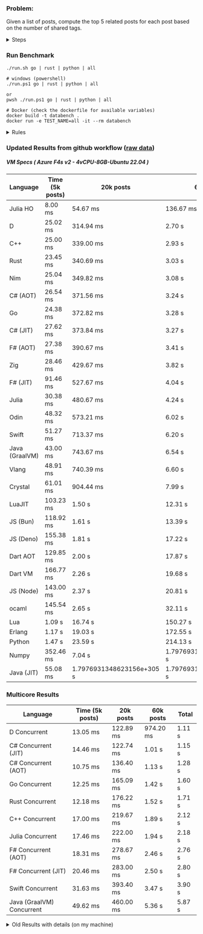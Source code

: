 ### Problem:

Given a list of posts, compute the top 5 related posts for each post based on the number of shared tags.

<details>
<summary> Steps </summary>

-   Read the posts JSON file.
-   Iterate over the posts and populate a map containing: `tag -> List<int>`, with the int representing the post index of each post with that tag.
-   Iterate over the posts and for each post:
    -   Create a map: `PostIndex -> int` to track the number of shared tags
    -   For each tag, Iterate over the posts that have that tag
    -   For each post, increment the shared tag count in the map.
-   Sort the related posts by the number of shared tags.
-   Write the top 5 related posts for each post to a new JSON file.
</details>

### Run Benchmark

```
./run.sh go | rust | python | all

# windows (powershell)
./run.ps1 go | rust | python | all

or
pwsh ./run.ps1 go | rust | python | all

# Docker (check the dockerfile for available variables)
docker build -t databench .
docker run -e TEST_NAME=all -it --rm databench
```

<details>
<summary> Rules </summary>

<h3>No:</h3>

-   FFI (including assembly inlining)
-   Unsafe code blocks
-   Custom benchmarking
-   Disabling runtime checks (bounds etc)
-   Specific hardware targeting
-   SIMD for single threaded solutions
-   Hardcoding number of posts
-   Lazy evaluation (Unless results are computed at runtime and timed)
-   Computation Caching

<h3>Must:</h3>

-   Support up to 100,000 posts
-   Support UTF8 strings
-   Parse json at runtime
-   Support up to 100 tags
-   Use a stable release of the compiler/runtime
-   Represent tags as strings
-   Be production ready
-   Use less than 8GB of memory
</details>

### Updated Results from github workflow ([raw data](https://github.com/jinyus/related_post_gen/blob/main/raw_results.md))

##### VM Specs ( Azure F4s v2 - 4vCPU-8GB-Ubuntu 22.04 )

| Language       | Time (5k posts)                       | 20k posts                              | 60k posts                           | Total     |
| -------------- | ------------------------------------- | -------------------------------------- | ----------------------------------- | --------- |
| Julia HO | 8.00 ms | 54.67 ms | 136.67 ms | 199.33 ms |
| D | 25.02 ms | 314.94 ms | 2.70 s | 3.04 s |
| C++ | 25.00 ms | 339.00 ms | 2.93 s | 3.30 s |
| Rust | 23.45 ms | 340.69 ms | 3.03 s | 3.40 s |
| Nim | 25.04 ms | 349.82 ms | 3.08 s | 3.45 s |
| C# (AOT) | 26.54 ms | 371.56 ms | 3.24 s | 3.64 s |
| Go | 24.38 ms | 372.82 ms | 3.28 s | 3.67 s |
| C# (JIT) | 27.62 ms | 373.84 ms | 3.27 s | 3.68 s |
| F# (AOT) | 27.38 ms | 390.67 ms | 3.41 s | 3.83 s |
| Zig | 28.46 ms | 429.67 ms | 3.82 s | 4.28 s |
| F# (JIT) | 91.46 ms | 527.67 ms | 4.04 s | 4.66 s |
| Julia | 30.38 ms | 480.67 ms | 4.24 s | 4.75 s |
| Odin | 48.32 ms | 573.21 ms | 6.02 s | 6.64 s |
| Swift | 51.27 ms | 713.37 ms | 6.20 s | 6.97 s |
| Java (GraalVM) | 43.00 ms | 743.67 ms | 6.54 s | 7.33 s |
| Vlang | 48.91 ms | 740.39 ms | 6.60 s | 7.39 s |
| Crystal | 61.01 ms | 904.44 ms | 7.99 s | 8.95 s |
| LuaJIT | 103.23 ms | 1.50 s | 12.31 s | 13.91 s |
| JS (Bun) | 118.92 ms | 1.61 s | 13.39 s | 15.12 s |
| JS (Deno) | 155.38 ms | 1.81 s | 17.22 s | 19.18 s |
| Dart AOT | 129.85 ms | 2.00 s | 17.87 s | 20.01 s |
| Dart VM | 166.77 ms | 2.26 s | 19.68 s | 22.10 s |
| JS (Node) | 143.00 ms | 2.37 s | 20.81 s | 23.32 s |
| ocaml | 145.54 ms | 2.65 s | 32.11 s | 34.90 s |
| Lua | 1.09 s | 16.74 s | 150.27 s | 168.10 s |
| Erlang | 1.17 s | 19.03 s | 172.55 s | 192.75 s |
| Python | 1.47 s | 23.59 s | 214.13 s | 239.18 s |
| Numpy | 352.46 ms | 7.04 s | 1.7976931348623156e+305 s | 1.7976931348623156e+305 s |
| Java (JIT) | 55.08 ms | 1.7976931348623156e+305 s | 1.7976931348623156e+305 s | Infinity s |

### Multicore Results

| Language       | Time (5k posts) | 20k posts        | 60k posts        | Total     |
| -------------- | --------------- | ---------------- | ---------------- | --------- |
| D Concurrent | 13.05 ms | 122.89 ms | 974.20 ms | 1.11 s |
| C# Concurrent (JIT) | 14.46 ms | 122.74 ms | 1.01 s | 1.15 s |
| C# Concurrent (AOT) | 10.75 ms | 136.40 ms | 1.13 s | 1.28 s |
| Go Concurrent | 12.25 ms | 165.09 ms | 1.42 s | 1.60 s |
| Rust Concurrent | 12.18 ms | 176.22 ms | 1.52 s | 1.71 s |
| C++ Concurrent | 17.00 ms | 219.67 ms | 1.89 s | 2.12 s |
| Julia Concurrent | 17.46 ms | 222.00 ms | 1.94 s | 2.18 s |
| F# Concurrent (AOT) | 18.31 ms | 278.67 ms | 2.46 s | 2.76 s |
| F# Concurrent (JIT) | 20.46 ms | 283.00 ms | 2.50 s | 2.80 s |
| Swift Concurrent | 31.63 ms | 393.40 ms | 3.47 s | 3.90 s |
| Java (GraalVM) Concurrent | 49.62 ms | 460.00 ms | 5.36 s | 5.87 s |

<details>
<summary> Old Results with details (on my machine) </summary>

| Language   | Processing Time | Total (+ I/O) | Details                                                                                                                                                                                                                                                                                         |
| ---------- | --------------- | ------------- | ----------------------------------------------------------------------------------------------------------------------------------------------------------------------------------------------------------------------------------------------------------------------------------------------- |
| Rust       | -               | 4.5s          | Initial                                                                                                                                                                                                                                                                                         |
| Rust v2    | -               | 2.60s         | Replace std HashMap with fxHashMap by [phazer99](https://www.reddit.com/r/rust/comments/16plgok/comment/k1rtr4x/?utm_source=share&utm_medium=web2x&context=3)                                                                                                                                   |
| Rust v3    | -               | 1.28s         | Preallocate and reuse map and unstable sort by [vdrmn](https://www.reddit.com/r/rust/comments/16plgok/comment/k1rzo7g/?utm_source=share&utm_medium=web2x&context=3) and [Darksonn](https://www.reddit.com/r/rust/comments/16plgok/comment/k1rzwdx/?utm_source=share&utm_medium=web2x&context=3) |
| Rust v4    | -               | 0.13s         | Use Post index as key instead of Pointer and Binary Heap by [RB5009](https://www.reddit.com/r/rust/comments/16plgok/comment/k1s5ea0/?utm_source=share&utm_medium=web2x&context=3)                                                                                                               |
| Rust v5    | 38ms            | 52ms          | Rm hashing from loop and use vec[count] instead of map[index]count by RB5009                                                                                                                                                                                                                    |
| Rust v6    | 23ms            | 36ms          | Optimized Binary Heap Ops by [scottlamb](https://github.com/jinyus/related_post_gen/pull/12)                                                                                                                                                                                                    |
| Rust Rayon | 9ms             | 22ms          | Parallelize by [masmullin2000](https://github.com/jinyus/related_post_gen/pull/4)                                                                                                                                                                                                               |
| Rust Rayon | 8ms             | 22ms          | Remove comparison out of hot loop                                                                                                                                                                                                                                                               |
| ⠀          | ⠀               | ⠀             | ⠀                                                                                                                                                                                                                                                                                               |
| Go         | -               | 1.5s          | Initial                                                                                                                                                                                                                                                                                         |
| Go v2      | -               | 80ms          | Add rust optimizations                                                                                                                                                                                                                                                                          |
| Go v3      | 56ms            | 70ms          | Use goccy/go-json                                                                                                                                                                                                                                                                               |
| Go v3      | 34ms            | 55ms          | Use generic binaryheap by [DrBlury](https://github.com/jinyus/related_post_gen/pull/7)                                                                                                                                                                                                          |
| Go v4      | 26ms            | 50ms          | Replace binary heap with custom priority queue                                                                                                                                                                                                                                                  |
| Go v5      | 20ms            | 43ms          | Remove comparison out of hot loop                                                                                                                                                                                                                                                               |
| Go Con     | 10ms            | 33ms          | Go concurrency by [tirprox](https://github.com/jinyus/related_post_gen/pull/17) and [DrBlury](https://github.com/jinyus/related_post_gen/pull/8)                                                                                                                                                |
| Go Con v2  | 5ms             | 29ms          | Use arena, use waitgroup, rm binheap by [DrBlury](https://github.com/jinyus/related_post_gen/pull/20)                                                                                                                                                                                           |
| ⠀          | ⠀               | ⠀             | ⠀                                                                                                                                                                                                                                                                                               |
| Python     | -               | 7.81s         | Initial                                                                                                                                                                                                                                                                                         |
| Python v2  | 1.35s           | 1.53s         | Add rust optimizations by [dave-andersen](https://github.com/jinyus/related_post_gen/pull/10)                                                                                                                                                                                                   |
| Numpy      | 0.57s           | 0.85s         | Numpy implementation by [Copper280z](https://github.com/jinyus/related_post_gen/pull/11)                                                                                                                                                                                                        |
| ⠀          | ⠀               | ⠀             | ⠀                                                                                                                                                                                                                                                                                               |
| Crystal    | 50ms            | 96ms          | Inital w/ previous optimizations                                                                                                                                                                                                                                                                |
| Crystal v2 | 33ms            | 72ms          | Replace binary heap with custom priority queue                                                                                                                                                                                                                                                  |
| ⠀          | ⠀               | ⠀             | ⠀                                                                                                                                                                                                                                                                                               |
| Odin       | 110ms           | 397ms         | Ported from golang code                                                                                                                                                                                                                                                                         |
| Odin v2    | 104ms           | 404ms         | Remove comparison out of hot loop                                                                                                                                                                                                                                                               |
| ⠀          | ⠀               | ⠀             | ⠀                                                                                                                                                                                                                                                                                               |
| Dart VM    | 125ms           | 530ms         | Ported from golang code                                                                                                                                                                                                                                                                         |
| Dart bin   | 274ms           | 360ms         | Compiled executable                                                                                                                                                                                                                                                                             |
| ⠀          | ⠀               | ⠀             | ⠀                                                                                                                                                                                                                                                                                               |
| Vlang      | 339ms           | 560ms         | Ported from golang code                                                                                                                                                                                                                                                                         |
| ⠀          | ⠀               | ⠀             | ⠀                                                                                                                                                                                                                                                                                               |
| Zig        | 80ms            | 110ms         | Provided by [akhildevelops](https://github.com/jinyus/related_post_gen/pull/30)                                                                                                                                                                                                                 |

</details>

[^1]: Uses specialized datastructures meant for demonstation purposes: [more](https://github.com/LilithHafner/Jokes/tree/main/SuperDataStructures.jl)